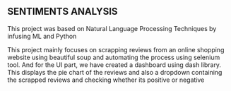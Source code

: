 <h2>SENTIMENTS ANALYSIS</h2>
<p>This project was based on Natural Language Processing Techniques by infusing ML and Python</p>
<p>This project mainly focuses on scrapping reviews from an online shopping website using beautiful soup and automating the process using selenium tool. And for the UI part, we have created a dashboard using dash library. This displays the pie chart of the reviews and also a dropdown containing the scrapped reviews and checking whether its positive or negative</p>
